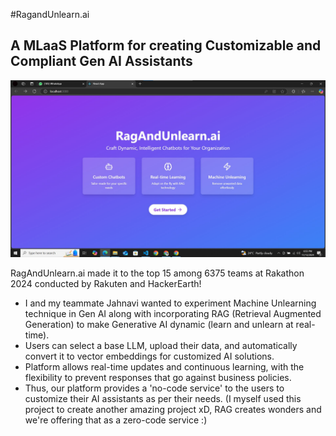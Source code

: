 #RagandUnlearn.ai

## A MLaaS Platform for creating Customizable and Compliant Gen AI Assistants

![RagAndUnlearn](RagAndUnlearn.jpg)

RagAndUnlearn.ai made it to the top 15 among 6375 teams at Rakathon 2024 conducted by Rakuten and HackerEarth!

- I and my teammate Jahnavi wanted to experiment Machine Unlearning technique in Gen AI along with incorporating RAG (Retrieval Augmented Generation) to make Generative AI dynamic (learn and unlearn at real-time).
- Users can select a base LLM, upload their data, and automatically convert it to vector embeddings for customized AI solutions.
- Platform allows real-time updates and continuous learning, with the flexibility to prevent responses that go against business policies.
- Thus, our platform provides a 'no-code service' to the users to customize their AI assistants as per their needs. (I myself used this project to create another amazing project xD, RAG creates wonders and we're offering that as a zero-code service :)
